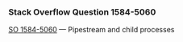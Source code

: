 ### Stack Overflow Question 1584-5060

[SO 1584-5060](https://stackoverflow.com/q/15845060) &mdash;
Pipestream and child processes
